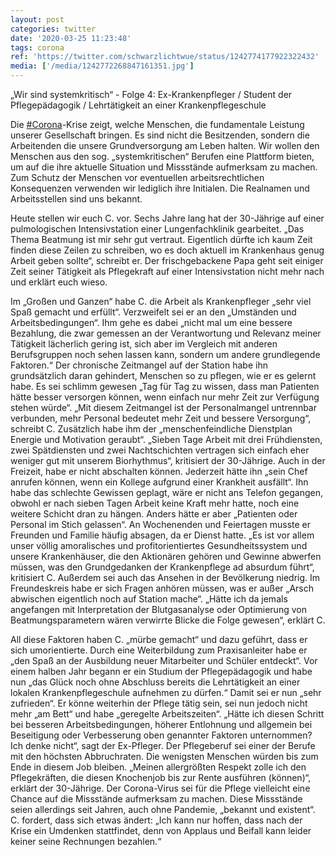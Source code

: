 ```yaml
---
layout: post
categories: twitter
date: '2020-03-25 11:23:48'
tags: corona
ref: 'https://twitter.com/schwarzlichtwue/status/1242774177922322432'
media: ['/media/1242772268847161351.jpg']
---
```

„Wir sind systemkritisch“ - Folge 4: Ex-Krankenpfleger / Student der Pflegepädagogik / Lehrtätigkeit an einer Krankenpflegeschule



Die [#Corona](/t/corona)-Krise zeigt, welche Menschen, die fundamentale Leistung unserer Gesellschaft bringen. 
Es sind nicht die Besitzenden, sondern die Arbeitenden die unsere Grundversorgung am Leben halten. Wir wollen den Menschen aus den sog. „systemkritischen“ Berufen eine Plattform bieten, um auf die ihre aktuelle Situation und Missstände aufmerksam zu machen.
Zum Schutz der Menschen vor eventuellen arbeitsrechtlichen Konsequenzen verwenden wir lediglich ihre Initialen. Die Realnamen und Arbeitsstellen sind uns bekannt. 



Heute stellen wir euch C. vor.
Sechs Jahre lang hat der 30-Jährige auf einer pulmologischen Intensivstation einer Lungenfachklinik gearbeitet. „Das Thema Beatmung ist mir sehr gut vertraut.
Eigentlich dürfte ich kaum Zeit finden diese Zeilen zu schreiben, wo es doch aktuell im Krankenhaus genug Arbeit geben sollte“, schreibt er.
Der frischgebackene Papa geht seit einiger Zeit seiner Tätigkeit als Pflegekraft auf einer Intensivstation nicht mehr nach und erklärt euch wieso.



Im „Großen und Ganzen“ habe C. die Arbeit als Krankenpfleger „sehr viel Spaß gemacht und erfüllt“.
Verzweifelt sei er an den „Umständen und Arbeitsbedingungen“.
Ihm gehe es dabei „nicht mal um eine bessere Bezahlung, die zwar gemessen an der Verantwortung und Relevanz meiner Tätigkeit lächerlich gering ist, sich aber im Vergleich mit anderen Berufsgruppen noch sehen lassen kann, sondern um andere grundlegende Faktoren.“
Der chronische Zeitmangel auf der Station habe ihn grundsätzlich daran gehindert, Menschen so zu pflegen, wie er es gelernt habe.
Es sei schlimm gewesen „Tag für Tag zu wissen, dass man Patienten hätte besser versorgen können, wenn einfach nur mehr Zeit zur Verfügung stehen würde“.
„Mit diesem Zeitmangel ist der Personalmangel untrennbar verbunden, mehr Personal bedeutet mehr Zeit und bessere Versorgung“, schreibt C. Zusätzlich habe ihm der „menschenfeindliche Dienstplan Energie und Motivation geraubt“.
„Sieben Tage Arbeit mit drei Frühdiensten, zwei Spätdiensten und zwei Nachtschichten vertragen sich einfach eher weniger gut mit unserem Biorhythmus“, kritisiert der 30-Jährige. Auch in der Freizeit, habe er nicht abschalten können.
Jederzeit hätte ihn „sein Chef anrufen können, wenn ein Kollege aufgrund einer Krankheit ausfällt“. Ihn habe das schlechte Gewissen geplagt, wäre er nicht ans Telefon gegangen, obwohl er nach sieben Tagen Arbeit keine Kraft mehr hatte, noch eine weitere Schicht dran zu hängen.
Anders hätte er aber „Patienten oder Personal im Stich gelassen“. An Wochenenden und Feiertagen musste er Freunden und Familie häufig absagen, da er Dienst hatte.
„Es ist vor allem unser völlig amoralisches und profitorientiertes Gesundheitssystem und unsere Krankenhäuser, die den Aktionären gehören und Gewinne abwerfen müssen, was den Grundgedanken der Krankenpflege ad absurdum führt“, kritisiert C.
Außerdem sei auch das Ansehen in der Bevölkerung niedrig. Im Freundeskreis habe er sich Fragen anhören müssen, was er außer „Arsch abwischen eigentlich noch auf Station mache“.
„Hätte ich da jemals angefangen mit Interpretation der Blutgasanalyse oder Optimierung von Beatmungsparametern wären verwirrte Blicke die Folge gewesen“, erklärt C.



All diese Faktoren haben C. „mürbe gemacht“ und dazu geführt, dass er sich umorientierte.
Durch eine Weiterbildung zum Praxisanleiter habe er „den Spaß an der Ausbildung neuer Mitarbeiter und Schüler entdeckt“.
Vor einem halben Jahr begann er ein Studium der Pflegepädagogik und habe nun „das Glück noch ohne Abschluss bereits die Lehrtätigkeit an einer lokalen Krankenpflegeschule aufnehmen zu dürfen.“ Damit sei er nun „sehr zufrieden“.
Er könne weiterhin der Pflege tätig sein, sei nun jedoch nicht mehr „am Bett“ und habe „geregelte Arbeitszeiten“.
„Hätte ich diesen Schritt bei besseren Arbeitsbedingungen, höherer Entlohnung und allgemein bei Beseitigung oder Verbesserung oben genannter Faktoren unternommen? Ich denke nicht“, sagt der Ex-Pfleger. Der Pflegeberuf sei einer der Berufe mit den höchsten Abbruchraten.
Die wenigsten Menschen würden bis zum Ende in diesem Job bleiben. „Meinen allergrößten Respekt zolle ich den Pflegekräften, die diesen Knochenjob bis zur Rente ausführen (können)“, erklärt der 30-Jährige.
Der Corona-Virus sei für die Pflege vielleicht eine Chance auf die Missstände aufmerksam zu machen. Diese Missstände seien allerdings seit Jahren, auch ohne Pandemie, „bekannt und existent“.
C. fordert, dass sich etwas ändert: „Ich kann nur hoffen, dass nach der Krise ein Umdenken stattfindet, denn von Applaus und Beifall kann leider keiner seine Rechnungen bezahlen.“